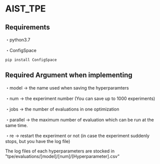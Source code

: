 # AIST_TPE

## Requirements
・python3.7

・ConfigSpace

`pip install ConfigSpace`

## Required Argument when implementing

・model     -> the name used when saving the hyperparamters 

・num       -> the experiment number (You can save up to 1000 experiments)

・jobs      -> the number of evaluations in one optimization

・parallel  -> the maximum number of evaluation which can be run at the same time.

・re        -> restart the experiment or not (in case the experiment suddenly stops, but you 
               have the log file)

The log files of each hyperparameters are stocked in "tpe/evaluations/[model]/[num]/[Hyperparameter].csv"

